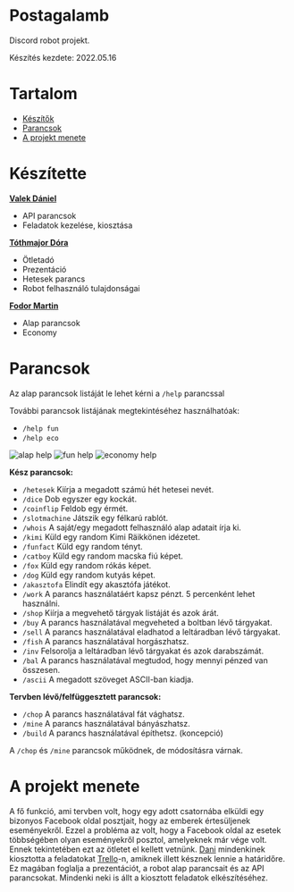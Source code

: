 Postagalamb
=========
Discord robot projekt.

Készítés kezdete: 2022.05.16

# Tartalom
* [Készítők](#készítette)
* [Parancsok](#parancsok)
* [A projekt menete](#a-projekt-menete)

# Készítette
[**Valek Dániel**](https://github.com/HazzyWazz)
* API parancsok
* Feladatok kezelése, kiosztása

[**Tóthmajor Dóra**](https://github.com/AkrodKitten)
* Ötletadó
* Prezentáció
* Hetesek parancs
* Robot felhasználó tulajdonságai

[**Fodor Martin**](https://github.com/NoOnesSoul)
* Alap parancsok
* Economy

# Parancsok
Az alap parancsok listáját le lehet kérni a `/help` parancssal

További parancsok listájának megtekintéséhez használhatóak:
* `/help fun`
* `/help eco`

![alap help](https://media.discordapp.net/attachments/579188421067538442/983657173974388756/unknown.png)
![fun help](https://media.discordapp.net/attachments/579188421067538442/981883391693701170/unknown.png?width=474&height=630)
![economy help](https://media.discordapp.net/attachments/579188421067538442/981883738566852658/unknown.png?width=600&height=630)

**Kész parancsok:**
* `/hetesek` Kiírja a megadott számú hét hetesei nevét.
* `/dice` Dob egyszer egy kockát.
* `/coinflip` Feldob egy érmét.
* `/slotmachine` Játszik egy félkarú rablót.
* `/whois` A saját/egy megadott felhasználó alap adatait írja ki.
* `/kimi` Küld egy random Kimi Räikkönen idézetet.
* `/funfact` Küld egy random tényt.
* `/catboy` Küld egy random macska fiú képet.
* `/fox` Küld egy random rókás képet.
* `/dog` Küld egy random kutyás képet.
* `/akasztofa` Elindít egy akasztófa játékot.
* `/work` A parancs használatáért kapsz pénzt. 5 percenként lehet használni.
* `/shop` Kiírja a megvehető tárgyak listáját és azok árát.
* `/buy` A parancs használatával megveheted a boltban lévő tárgyakat.
* `/sell` A parancs használatával eladhatod a leltáradban lévő tárgyakat.
* `/fish` A parancs használatával horgászhatsz.
* `/inv` Felsorolja a leltáradban lévő tárgyakat és azok darabszámát.
* `/bal` A parancs használatával megtudod, hogy mennyi pénzed van összesen.
* `/ascii` A megadott szöveget ASCII-ban kiadja.

**Tervben lévő/felfüggesztett parancsok:**

* `/chop` A parancs használatával fát vághatsz.
* `/mine` A parancs használatával bányászhatsz.
* `/build` A parancs használatával építhetsz. (koncepció)

A `/chop` és `/mine` parancsok működnek, de módosításra várnak.

# A projekt menete
A fő funkció, ami tervben volt, hogy egy adott csatornába elküldi egy bizonyos Facebook oldal posztjait, hogy az emberek értesüljenek eseményekről.
Ezzel a probléma az volt, hogy a Facebook oldal az esetek többségében olyan eseményekről posztol, amelyeknek már vége volt.
Ennek tekintetében ezt az ötletet el kellett vetnünk.
[Dani](https://github.com/HazzyWazz) mindenkinek kiosztotta a feladatokat [Trello](https://trello.com)-n, amiknek illett késznek lennie a határidőre.
Ez magában foglalja a prezentációt, a robot alap parancsait és az API parancsokat.
Mindenki neki is állt a kiosztott feladatok elkészítéséhez.
